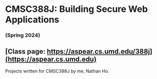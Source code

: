# CMSC388J: Building Secure Web Applications
### (Spring 2024)

## [Class page: https://aspear.cs.umd.edu/388j](https://aspear.cs.umd.edu)

Projects written for CMSC388J by me, Nathan Ho.
